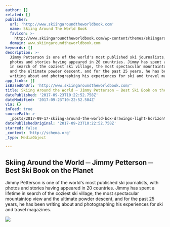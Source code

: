 ```yaml
---
author: []
related: []
publisher:
  url: 'http://www.skiingaroundtheworldbook.com'
  name: Skiing Around The World Book
  favicon: >-
    http://www.skiingaroundtheworldbook.com/wp-content/themes/skiingaround/images/favicon.ico
  domain: www.skiingaroundtheworldbook.com
keywords: []
description: >-
  Jimmy Petterson is one of the world's most published ski journalists, with
  photos and stories having appeared in 20 countries. Jimmy has spent a lifetime
  in search of the coziest ski village, the most spectacular mountaintop view
  and the ultimate powder descent, and for the past 25 years, he has been
  writing about and photographing his experiences for ski and travel magazines.
app_links: []
isBasedOnUrl: 'http://www.skiingaroundtheworldbook.com/'
title: Skiing Around the World ─ Jimmy Petterson ─ Best Ski Book on the Planet
datePublished: '2017-09-23T10:22:52.758Z'
dateModified: '2017-09-23T10:22:52.504Z'
via: {}
inFeed: true
sourcePath: >-
  _posts/2017-09-17-skiing-around-the-world-box-drawings-light-horizontal-jimmy-petterson-box-drawings-light-horizontal-best-ski-book-on.md
datePublishedOriginal: '2017-09-23T10:22:52.758Z'
starred: false
_context: 'http://schema.org'
_type: MediaObject

---
```

<article style=""><h1>Skiing Around the World ─ Jimmy Petterson ─ Best Ski Book on the Planet</h1><p>Jimmy Petterson is one of the world's most published ski journalists, with photos and stories having appeared in 20 countries. Jimmy has spent a lifetime in search of the coziest ski village, the most spectacular mountaintop view and the ultimate powder descent, and for the past 25 years, he has been writing about and photographing his experiences for ski and travel magazines.</p><img src="http://www.skiingaroundtheworldbook.com/wp-content/uploads/2014/12/Jimmy-The-skier.jpg" /></article>